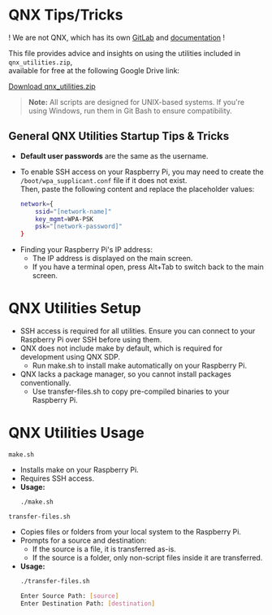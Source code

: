 # QNX Tips/Tricks  

! We are not QNX, which has its own [GitLab](https://gitlab.com/qnx) and [documentation](https://www.qnx.com/download/group.html?programid=29183) !  

This file provides advice and insights on using the utilities included in `qnx_utilities.zip`,  
available for free at the following Google Drive link:  

[Download qnx_utilities.zip](https://drive.google.com/file/d/1RkwtFA4nmSMfLx1-efZJLXhvE1XsJtW9/view)  

> **Note:** All scripts are designed for UNIX-based systems. If you're using Windows, run them in Git Bash to ensure compatibility.  

## General QNX Utilities Startup Tips & Tricks  

- **Default user passwords** are the same as the username.  
- To enable SSH access on your Raspberry Pi, you may need to create the `/boot/wpa_supplicant.conf` file if it does not exist.  
  Then, paste the following content and replace the placeholder values:  

  ```bash
  network={
      ssid="[network-name]"
      key_mgmt=WPA-PSK
      psk="[network-password]"
  }

* Finding your Raspberry Pi's IP address:
    - The IP address is displayed on the main screen.
    - If you have a terminal open, press Alt+Tab to switch back to the main screen.
# QNX Utilities Setup
- SSH access is required for all utilities. Ensure you can connect to your Raspberry Pi over SSH before using them.
- QNX does not include make by default, which is required for development using QNX SDP.
    - Run make.sh to install make automatically on your Raspberry Pi.
- QNX lacks a package manager, so you cannot install packages conventionally.
    - Use transfer-files.sh to copy pre-compiled binaries to your Raspberry Pi.
# QNX Utilities Usage
`make.sh`
- Installs make on your Raspberry Pi.
- Requires SSH access.
- **Usage:**
    ```bash
    ./make.sh

```transfer-files.sh```
- Copies files or folders from your local system to the Raspberry Pi.
- Prompts for a source and destination:
    - If the source is a file, it is transferred as-is.
    - If the source is a folder, only non-script files inside it are transferred.
- **Usage:**
    ```bash
    ./transfer-files.sh
    
    Enter Source Path: [source]
    Enter Destination Path: [destination]